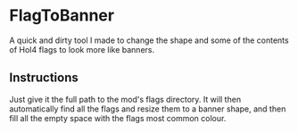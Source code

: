 # FlagToBanner
A quick and dirty tool I made to change the shape and some of the contents of HoI4 flags to look more like banners. 

## Instructions
Just give it the full path to the mod's flags directory. 
It will then automatically find all the flags and resize them to a banner shape, and then fill all the empty space with the flags most common colour.
